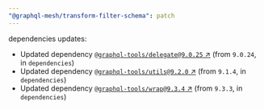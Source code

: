 ```yaml
---
"@graphql-mesh/transform-filter-schema": patch
---
```

dependencies updates:
  - Updated dependency [`@graphql-tools/delegate@9.0.25` ↗︎](https://www.npmjs.com/package/@graphql-tools/delegate/v/9.0.25) (from `9.0.24`, in `dependencies`)
  - Updated dependency [`@graphql-tools/utils@9.2.0` ↗︎](https://www.npmjs.com/package/@graphql-tools/utils/v/9.2.0) (from `9.1.4`, in `dependencies`)
  - Updated dependency [`@graphql-tools/wrap@9.3.4` ↗︎](https://www.npmjs.com/package/@graphql-tools/wrap/v/9.3.4) (from `9.3.3`, in `dependencies`)
